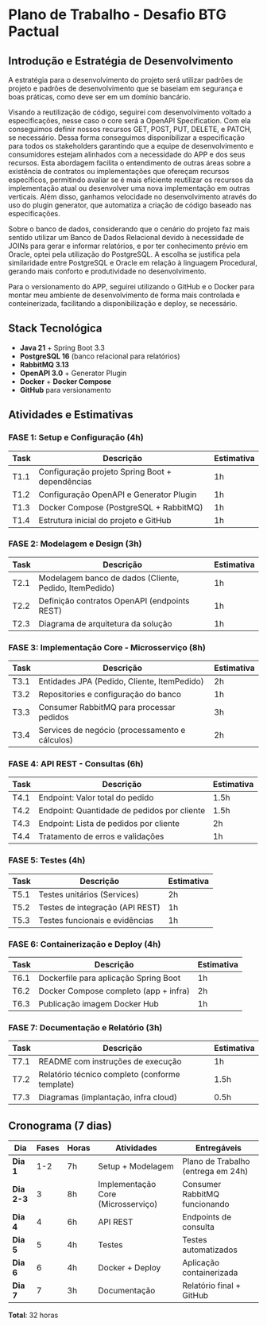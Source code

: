# Plano de Trabalho - Desafio BTG Pactual

## Introdução e Estratégia de Desenvolvimento

A estratégia para o desenvolvimento do projeto será utilizar padrões de projeto e padrões de desenvolvimento que se baseiam em segurança e boas práticas, como deve ser em um domínio bancário.

Visando a reutilização de código, seguirei com desenvolvimento voltado a especificações, nesse caso o core será a OpenAPI Specification. Com ela conseguimos definir nossos recursos GET, POST, PUT, DELETE, e PATCH, se necessário. Dessa forma conseguimos disponibilizar a especificação para todos os stakeholders garantindo que a equipe de desenvolvimento e consumidores estejam alinhados com a necessidade do APP e dos seus recursos. Esta abordagem facilita o entendimento de outras áreas sobre a existência de contratos ou implementações que ofereçam recursos específicos, permitindo avaliar se é mais eficiente reutilizar os recursos da implementação atual ou desenvolver uma nova implementação em outras verticais. Além disso, ganhamos velocidade no desenvolvimento através do uso do plugin generator, que automatiza a criação de código baseado nas especificações.

Sobre o banco de dados, considerando que o cenário do projeto faz mais sentido utilizar um Banco de Dados Relacional devido à necessidade de JOINs para gerar e informar relatórios, e por ter conhecimento prévio em Oracle, optei pela utilização do PostgreSQL. A escolha se justifica pela similaridade entre PostgreSQL e Oracle em relação à linguagem Procedural, gerando mais conforto e produtividade no desenvolvimento.

Para o versionamento do APP, seguirei utilizando o GitHub e o Docker para montar meu ambiente de desenvolvimento de forma mais controlada e conteinerizada, facilitando a disponibilização e deploy, se necessário.

## Stack Tecnológica

- **Java 21** + Spring Boot 3.3
- **PostgreSQL 16** (banco relacional para relatórios)
- **RabbitMQ 3.13**
- **OpenAPI 3.0** + Generator Plugin
- **Docker** + **Docker Compose**
- **GitHub** para versionamento

## Atividades e Estimativas

### FASE 1: Setup e Configuração (4h)

| Task | Descrição | Estimativa |
| --- | --- | --- |
| T1.1 | Configuração projeto Spring Boot + dependências | 1h |
| T1.2 | Configuração OpenAPI e Generator Plugin | 1h |
| T1.3 | Docker Compose (PostgreSQL + RabbitMQ) | 1h |
| T1.4 | Estrutura inicial do projeto e GitHub | 1h |

### FASE 2: Modelagem e Design (3h)

| Task | Descrição | Estimativa |
| --- | --- | --- |
| T2.1 | Modelagem banco de dados (Cliente, Pedido, ItemPedido) | 1h |
| T2.2 | Definição contratos OpenAPI (endpoints REST) | 1h |
| T2.3 | Diagrama de arquitetura da solução | 1h |

### FASE 3: Implementação Core - Microsserviço (8h)

| Task | Descrição | Estimativa |
| --- | --- | --- |
| T3.1 | Entidades JPA (Pedido, Cliente, ItemPedido) | 2h |
| T3.2 | Repositories e configuração do banco | 1h |
| T3.3 | Consumer RabbitMQ para processar pedidos | 3h |
| T3.4 | Services de negócio (processamento e cálculos) | 2h |

### FASE 4: API REST - Consultas (6h)

| Task | Descrição | Estimativa |
| --- | --- | --- |
| T4.1 | Endpoint: Valor total do pedido | 1.5h |
| T4.2 | Endpoint: Quantidade de pedidos por cliente | 1.5h |
| T4.3 | Endpoint: Lista de pedidos por cliente | 2h |
| T4.4 | Tratamento de erros e validações | 1h |

### FASE 5: Testes (4h)

| Task | Descrição | Estimativa |
| --- | --- | --- |
| T5.1 | Testes unitários (Services) | 2h |
| T5.2 | Testes de integração (API REST) | 1h |
| T5.3 | Testes funcionais e evidências | 1h |

### FASE 6: Containerização e Deploy (4h)

| Task | Descrição | Estimativa |
| --- | --- | --- |
| T6.1 | Dockerfile para aplicação Spring Boot | 1h |
| T6.2 | Docker Compose completo (app + infra) | 2h |
| T6.3 | Publicação imagem Docker Hub | 1h |

### FASE 7: Documentação e Relatório (3h)

| Task | Descrição | Estimativa |
| --- | --- | --- |
| T7.1 | README com instruções de execução | 1h |
| T7.2 | Relatório técnico completo (conforme template) | 1.5h |
| T7.3 | Diagramas (implantação, infra cloud) | 0.5h |

## Cronograma (7 dias)

| Dia | Fases | Horas | Atividades | Entregáveis |
| --- | --- | --- | --- | --- |
| **Dia 1** | 1-2 | 7h | Setup + Modelagem | Plano de Trabalho (entrega em 24h) |
| **Dia 2-3** | 3 | 8h | Implementação Core (Microsserviço) | Consumer RabbitMQ funcionando |
| **Dia 4** | 4 | 6h | API REST | Endpoints de consulta |
| **Dia 5** | 5 | 4h | Testes | Testes automatizados |
| **Dia 6** | 6 | 4h | Docker + Deploy | Aplicação containerizada |
| **Dia 7** | 7 | 3h | Documentação | Relatório final + GitHub |

**Total**: 32 horas
